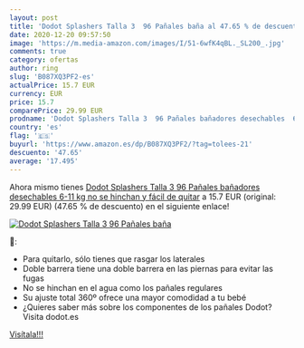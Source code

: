 ```yaml
---
layout: post
title: 'Dodot Splashers Talla 3  96 Pañales baña al 47.65 % de descuento'
date: 2020-12-20 09:57:50
image: 'https://m.media-amazon.com/images/I/51-6wfK4qBL._SL200_.jpg'
comments: true
category: ofertas
author: ring
slug: 'B087XQ3PF2-es'
actualPrice: 15.7 EUR
currency: EUR
price: 15.7
comparePrice: 29.99 EUR
prodname: 'Dodot Splashers Talla 3  96 Pañales bañadores desechables  6-11 kg  no se hinchan y fácil de quitar'
country: 'es'
flag: '🇪🇸'
buyurl: 'https://www.amazon.es/dp/B087XQ3PF2/?tag=tolees-21'
descuento: '47.65'
average: '17.495'
---
```


Ahora mismo tienes [Dodot Splashers Talla 3  96 Pañales bañadores desechables  6-11 kg  no se hinchan y fácil de quitar](https://www.amazon.es/dp/B087XQ3PF2/?tag=tolees-21) a 15.7 EUR (original: 29.99 EUR) (47.65 %  de descuento) en el siguiente enlace!

[![Dodot Splashers Talla 3  96 Pañales baña](https://m.media-amazon.com/images/I/51-6wfK4qBL._SL200_.jpg)](https://www.amazon.es/dp/B087XQ3PF2/?tag=tolees-21)

🔎:

- Para quitarlo, sólo tienes que rasgar los laterales
- Doble barrera tiene una doble barrera en las piernas para evitar las fugas
- No se hinchan en el agua como los pañales regulares
- Su ajuste total 360º ofrece una mayor comodidad a tu bebé
- ¿Quieres saber más sobre los componentes de los pañales Dodot? Visita dodot.es

[Visítala!!!](https://www.amazon.es/dp/B087XQ3PF2/?tag=tolees-21)
